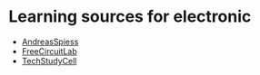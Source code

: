 # Learning sources for electronic
- [AndreasSpiess](https://www.youtube.com/@AndreasSpiess)
- [FreeCircuitLab](https://www.youtube.com/@FreeCircuitLab)
- [TechStudyCell](https://www.youtube.com/@TechStudyCell)